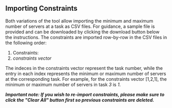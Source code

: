 ## Importing Constraints

Both variations of the tool allow importing the minimum and maximum number of servers at a task as CSV files. For guidance, a sample file is provided and can be downloaded by clicking the download button below the instructions. The constraints are imported row-by-row in the CSV files in the following order:

1. Constraints:
2. *constraints vector*

The indeces in the constraints vector represent the task number, while the entry in each index represents the minimum or maximum number of servers at the corresponding task. For example, for the constraints vector [1,2,1], the minimum or maximum number of servers in task *3* is *1*.

***Important note: If you wish to re-import constraints, please make sure to click the "Clear All" button first so previous constraints are deleted.***